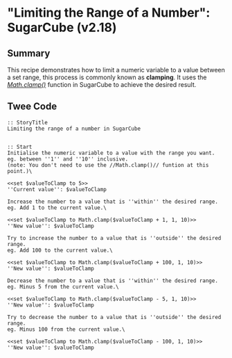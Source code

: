 # "Limiting the Range of a Number": SugarCube (v2.18)

## Summary

This recipe demonstrates how to limit a numeric variable to a value between a set range, this process is commonly known as **clamping**. It uses the [*Math.clamp()*](http://www.motoslave.net/sugarcube/2/docs/object-methods.html#math-mathclamp) function in SugarCube to achieve the desired result.

## Twee Code

```
:: StoryTitle
Limiting the range of a number in SugarCube


:: Start
Initialise the numeric variable to a value with the range you want.
eg. between ''1'' and ''10'' inclusive.
(note: You don't need to use the //Math.clamp()// funtion at this point.)\

<<set $valueToClamp to 5>>
''Current value'': $valueToClamp

Increase the number to a value that is ''within'' the desired range.
eg. Add 1 to the current value.\

<<set $valueToClamp to Math.clamp($valueToClamp + 1, 1, 10)>>
''New value'': $valueToClamp

Try to increase the number to a value that is ''outside'' the desired range.
eg. Add 100 to the current value.\

<<set $valueToClamp to Math.clamp($valueToClamp + 100, 1, 10)>>
''New value'': $valueToClamp

Decrease the number to a value that is ''within'' the desired range.
eg. Minus 5 from the current value.\

<<set $valueToClamp to Math.clamp($valueToClamp - 5, 1, 10)>>
''New value'': $valueToClamp

Try to decrease the number to a value that is ''outside'' the desired range.
eg. Minus 100 from the current value.\

<<set $valueToClamp to Math.clamp($valueToClamp - 100, 1, 10)>>
''New value'': $valueToClamp

```
